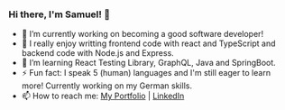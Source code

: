 ### Hi there, I'm Samuel! 👋


- 🔭 I’m currently working on becoming a good software developer!
- 🌮 I really enjoy writting frontend code with react and TypeScript and backend code with Node.js and Express.
- 🌱 I’m learning React Testing Library, GraphQL, Java and SpringBoot.
- ⚡ Fun fact: I speak 5 (human) languages and I'm still eager to learn more! Currently working on my German skills.
- 📫 How to reach me:  [My Portfolio](https://wangsamu.com) |  [LinkedIn](https://linkedin.com/in/wangsamu)



